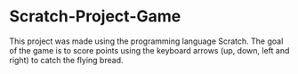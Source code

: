 # Scratch-Project-Game
This project was made using the programming language Scratch. The goal of the game is to score points using the keyboard arrows (up, down, left and right) to catch the flying bread.
